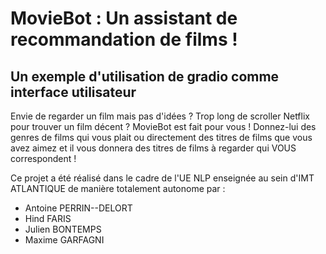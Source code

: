 # MovieBot : Un assistant de recommandation de films !

## Un exemple d'utilisation de gradio comme interface utilisateur

Envie de regarder un film mais pas d'idées ? Trop long de scroller Netflix pour trouver un film décent ? 
MovieBot est fait pour vous ! 
Donnez-lui des genres de films qui vous plait ou directement des titres de films que vous avez aimez et il vous donnera des titres de films à regarder qui VOUS correspondent !


Ce projet a été réalisé dans le cadre de l'UE NLP enseignée au sein d'IMT ATLANTIQUE de manière totalement autonome par :
* Antoine PERRIN--DELORT
* Hind FARIS
* Julien BONTEMPS
* Maxime GARFAGNI

